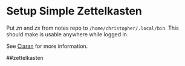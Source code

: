 # Setup Simple Zettelkasten

Put *zn* and *zs* from notes repo to `/home/christopher/.local/bin`.
This should make is usable anywhere while logged in.

See [Ciaran](https://ciaran.dev/2022/09/08/a-vim-zettelkasten-note-taking-system.html)
for more information.

##zettelkasten
